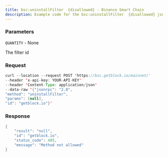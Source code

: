 ```yaml
---
title: bsc:uninstallFilter  {disallowed} - Binance Smart Chain
description: Example code for the bsc:uninstallFilter  {disallowed} json-rpc method. Сomplete guide on how to use bsc:uninstallFilter  {disallowed} json-rpc in GetBlock.io Web3 documentation.
---
```


### Parameters


`QUANTITY` - None

The filter id

### Request

``` java
curl --location --request POST 'https://bsc.getblock.io/mainnet/' 
--header 'x-api-key: YOUR-API-KEY' 
--header 'Content-Type: application/json' 
--data-raw '{"jsonrpc": "2.0",
"method": "uninstallFilter",
"params": [null],
"id": "getblock.io"}'
```

###  Response

``` java
{
    "result": "null",
    "id": "getblock.io",
    "status_code": 405,
    "message": "Method not allowed"
}
```

